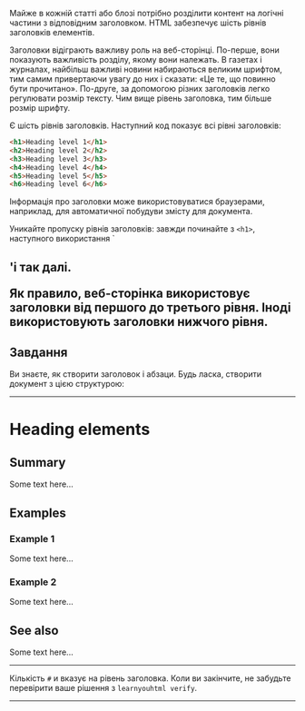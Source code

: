 Майже в кожній статті або блозі потрібно розділити контент на логічні частини з відповідним заголовком. HTML забезпечує шість рівнів заголовків елементів.

Заголовки відіграють важливу роль на веб-сторінці. По-перше, вони показують важливість розділу, якому вони належать. В газетах і журналах, найбільш важливі новини набираються великим шрифтом, тим самим привертаючи увагу до них і сказати: «Це те, що повинно бути прочитано». По-друге, за допомогою різних заголовків легко регулювати розмір тексту. Чим вище рівень заголовка, тим більше розмір шрифту.

Є шість рівнів заголовків. Наступний код показує всі рівні заголовків:

```html
<h1>Heading level 1</h1>
<h2>Heading level 2</h2>
<h3>Heading level 3</h3>
<h4>Heading level 4</h4>
<h5>Heading level 5</h5>
<h6>Heading level 6</h6>
```

Інформація про заголовки може використовуватися браузерами, наприклад, для автоматичної побудуви змісту для документа.

Уникайте пропуску рівнів заголовків: завжди починайте з `<h1>`, наступного використання `<h2> 'і так далі.

Як правило, веб-сторінка використовує заголовки від першого до третього рівня. Іноді використовують заголовки нижчого рівня.

## Завдання

Ви знаєте, як створити заголовок і абзаци. Будь ласка, створити документ з цією структурою:

---

# Heading elements
## Summary
Some text here...

## Examples
### Example 1
Some text here...

### Example 2
Some text here...

## See also
Some text here...

---

Кількість `#` и вказує на рівень заголовка. Коли ви закінчите, не забудьте перевірити ваше рішення з `learnyouhtml verify`.

---
